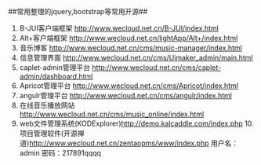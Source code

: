 ##常用整理的jquery,bootstrap等常用开源##

1. B-JUI客户端框架 http://www.wecloud.net.cn/B-JUI/index.html
2. Alt+客户端框架 http://www.wecloud.net.cn/lightApp/Alt+/index.html
3. 音乐博客 http://www.wecloud.net.cn/cms/music-manager/index.html
4. 信息管理界面 http://www.wecloud.net.cn/cms/Uimaker_admin/main.html
5. caplet-admin管理平台 http://www.wecloud.net.cn/cms/caplet-admin/dashboard.html
6. Apricot管理平台 http://www.wecloud.net.cn/cms/Apricot/index.html
7. angulr管理平台 http://www.wecloud.net.cn/cms/angulr/index.html
8. 在线音乐播放网站 http://www.wecloud.net.cn/cms/music_online/index.html
9. web文件管理系统(KODExplorer)http://demo.kalcaddle.com/index.php
10.项目管理软件(开源禅道)http://www.wecloud.net.cn/zentaopms/www/index.php 用户名：admin 密码：217891qqqq